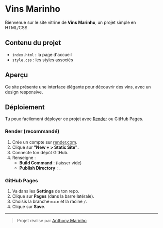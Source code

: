 # Vins Marinho

Bienvenue sur le site vitrine de **Vins Marinho**, un projet simple en HTML/CSS.

## Contenu du projet

- `index.html` : la page d'accueil
- `style.css` : les styles associés

## Aperçu

Ce site présente une interface élégante pour découvrir des vins, avec un design responsive.

## Déploiement

Tu peux facilement déployer ce projet avec [Render](https://render.com) ou GitHub Pages.

### Render (recommandé)
1. Crée un compte sur [render.com](https://render.com).
2. Clique sur **"New + > Static Site"**.
3. Connecte ton dépôt GitHub.
4. Renseigne :
   - **Build Command** : (laisser vide)
   - **Publish Directory** : `.`

### GitHub Pages
1. Va dans les **Settings** de ton repo.
2. Clique sur **Pages** (dans la barre latérale).
3. Choisis la branche `main` et la racine `/`.
4. Clique sur **Save**.

---

> Projet réalisé par [Anthony Marinho](https://github.com/Anthonymarinho69)

